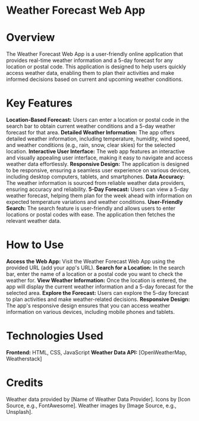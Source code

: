 # Weather Forecast Web App
# Overview
The Weather Forecast Web App is a user-friendly online application that provides real-time weather information and a 5-day forecast for any location or postal code. This application is designed to help users quickly access weather data, enabling them to plan their activities and make informed decisions based on current and upcoming weather conditions.

# Key Features
**Location-Based Forecast:** Users can enter a location or postal code in the search bar to obtain current weather conditions and a 5-day weather forecast for that area.
**Detailed Weather Information:** The app offers detailed weather information, including temperature, humidity, wind speed, and weather conditions (e.g., rain, snow, clear skies) for the selected location.
**Interactive User Interface:** The web app features an interactive and visually appealing user interface, making it easy to navigate and access weather data effortlessly.
**Responsive Design:** The application is designed to be responsive, ensuring a seamless user experience on various devices, including desktop computers, tablets, and smartphones.
**Data Accuracy:** The weather information is sourced from reliable weather data providers, ensuring accuracy and reliability.
**5-Day Forecast:** Users can view a 5-day weather forecast, helping them plan for the week ahead with information on expected temperature variations and weather conditions.
**User-Friendly Search:** The search feature is user-friendly and allows users to enter locations or postal codes with ease. The application then fetches the relevant weather data.

# How to Use
**Access the Web App:** Visit the Weather Forecast Web App using the provided URL (add your app's URL).
**Search for a Location:** In the search bar, enter the name of a location or a postal code you want to check the weather for.
**View Weather Information:** Once the location is entered, the app will display the current weather information and a 5-day forecast for the selected area.
**Explore the Forecast:** Users can explore the 5-day forecast to plan activities and make weather-related decisions.
**Responsive Design:** The app's responsive design ensures that you can access weather information on various devices, including mobile phones and tablets.

# Technologies Used
**Frontend:** HTML, CSS, JavaScript
**Weather Data API:** [OpenWeatherMap, Weatherstack]

# Credits
Weather data provided by [Name of Weather Data Provider].
Icons by [Icon Source, e.g., FontAwesome].
Weather images by [Image Source, e.g., Unsplash].
